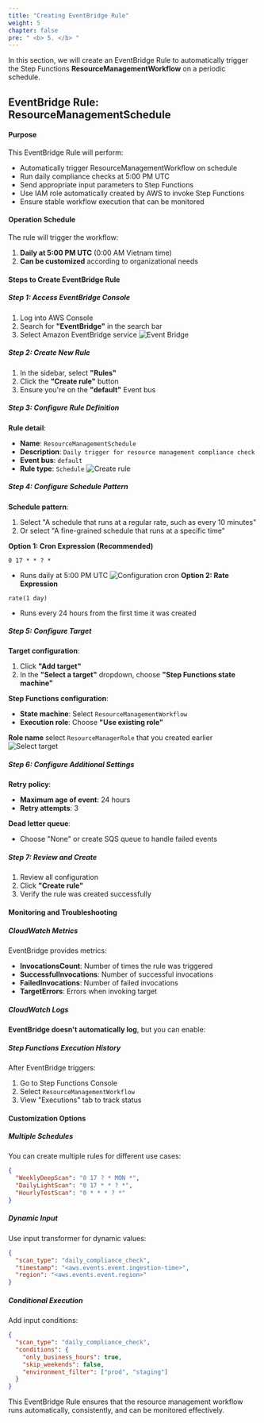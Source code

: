 ```yaml
---
title: "Creating EventBridge Rule"
weight: 5
chapter: false
pre: " <b> 5. </b> "
---
```


In this section, we will create an EventBridge Rule to automatically trigger the Step Functions **ResourceManagementWorkflow** on a periodic schedule.

## EventBridge Rule: ResourceManagementSchedule

#### Purpose

This EventBridge Rule will perform:

- Automatically trigger ResourceManagementWorkflow on schedule
- Run daily compliance checks at 5:00 PM UTC
- Send appropriate input parameters to Step Functions
- Use IAM role automatically created by AWS to invoke Step Functions
- Ensure stable workflow execution that can be monitored

#### Operation Schedule

The rule will trigger the workflow:

1. **Daily at 5:00 PM UTC** (0:00 AM Vietnam time)
2. **Can be customized** according to organizational needs

#### Steps to Create EventBridge Rule

##### Step 1: Access EventBridge Console

1. Log into AWS Console
2. Search for **"EventBridge"** in the search bar
3. Select Amazon EventBridge service
   ![Event Bridge](/images/5.EventBridge/001-eventbridge.png)

##### Step 2: Create New Rule

1. In the sidebar, select **"Rules"**
2. Click the **"Create rule"** button
3. Ensure you're on the **"default"** Event bus

##### Step 3: Configure Rule Definition

**Rule detail**:

- **Name**: `ResourceManagementSchedule`
- **Description**: `Daily trigger for resource management compliance check`
- **Event bus**: `default`
- **Rule type**: `Schedule`
  ![Create rule](/images/5.EventBridge/002-createrule.png)

##### Step 4: Configure Schedule Pattern

**Schedule pattern**:

1. Select "A schedule that runs at a regular rate, such as every 10 minutes"
2. Or select "A fine-grained schedule that runs at a specific time"

**Option 1: Cron Expression (Recommended)**

```
0 17 * * ? *
```

- Runs daily at 5:00 PM UTC
  ![Configuration cron](/images/5.EventBridge/003-configurationcron.png)
  **Option 2: Rate Expression**

```
rate(1 day)
```

- Runs every 24 hours from the first time it was created

##### Step 5: Configure Target

**Target configuration**:

1. Click **"Add target"**
2. In the **"Select a target"** dropdown, choose **"Step Functions state machine"**

**Step Functions configuration**:

- **State machine**: Select `ResourceManagementWorkflow`
- **Execution role**: Choose **"Use existing role"**

**Role name** select `ResourceManagerRole` that you created earlier
![Select target](/images/5.EventBridge/004-selecttarget.png)

##### Step 6: Configure Additional Settings

**Retry policy**:

- **Maximum age of event**: 24 hours
- **Retry attempts**: 3

**Dead letter queue**:

- Choose "None" or create SQS queue to handle failed events

##### Step 7: Review and Create

1. Review all configuration
2. Click **"Create rule"**
3. Verify the rule was created successfully

#### Monitoring and Troubleshooting

##### CloudWatch Metrics

EventBridge provides metrics:

- **InvocationsCount**: Number of times the rule was triggered
- **SuccessfulInvocations**: Number of successful invocations
- **FailedInvocations**: Number of failed invocations
- **TargetErrors**: Errors when invoking target

##### CloudWatch Logs

**EventBridge doesn't automatically log**, but you can enable:

##### Step Functions Execution History

After EventBridge triggers:

1. Go to Step Functions Console
2. Select `ResourceManagementWorkflow`
3. View "Executions" tab to track status

#### Customization Options

##### Multiple Schedules

You can create multiple rules for different use cases:

```json
{
  "WeeklyDeepScan": "0 17 ? * MON *",
  "DailyLightScan": "0 17 * * ? *",
  "HourlyTestScan": "0 * * * ? *"
}
```

##### Dynamic Input

Use input transformer for dynamic values:

```json
{
  "scan_type": "daily_compliance_check",
  "timestamp": "<aws.events.event.ingestion-time>",
  "region": "<aws.events.event.region>"
}
```

##### Conditional Execution

Add input conditions:

```json
{
  "scan_type": "daily_compliance_check",
  "conditions": {
    "only_business_hours": true,
    "skip_weekends": false,
    "environment_filter": ["prod", "staging"]
  }
}
```

This EventBridge Rule ensures that the resource management workflow runs automatically, consistently, and can be monitored effectively.
